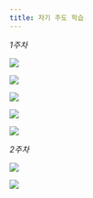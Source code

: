 ```yaml
---
title: 자기 주도 학습
---
```


*1주차*

![](https://github.com/HyehuiLee/good_house/blob/master/_image/KakaoTalk_20181227_163217836.jpg?raw=true)

![](https://github.com/HyehuiLee/good_house/blob/master/_image/KakaoTalk_20181227_163217366.jpg?raw=true)

![](https://github.com/HyehuiLee/good_house/blob/master/_image/KakaoTalk_20181227_163217027.jpg?raw=true)

![](https://github.com/HyehuiLee/good_house/blob/master/_image/KakaoTalk_20181227_163217549.jpg?raw=true)

![](https://github.com/HyehuiLee/good_house/blob/master/_image/KakaoTalk_20181227_163316682.jpg?raw=true)

*2주차*

![](https://github.com/HyehuiLee/good_house/blob/master/_image/51.png?raw=true)

![](https://github.com/HyehuiLee/good_house/blob/master/_image/23.png?raw=true)
